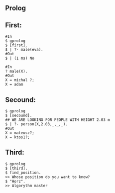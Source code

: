 ## Prolog

## First:
```
#In
$ gprolog
$ [first].
$ | ?- male(eva).
#Out
$ | (1 ms) No
```
```
#In
? male(X).
#Out
X = michal ?;
X = adam
```
## Secound:
```
$ gprolog
$ [secound].
## WE ARE LOOKING FOR PEOPLE WITH HEIGHT 2.03 m
$ | ?- person(X,2.03,_,_,_).
#Out
X = mateusz?;
X = ktos1?;
```

## Third:
```
$ gprolog
$ [third].
$ find_position.
>> Whose position do you want to know?
$ "Horz".
>> Algorythm master

```
